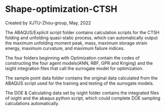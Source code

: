 # Shape-optimization-CTSH
Created by XJTU-Zhou-group, May, 2022


The ABAQUS/Explicit script folder contains calculation scripts for the CTSH folding and unfolding quasi-static process, which can automatically output the maximum unfolding moment peak, mass, maximum storage strain energy, maximum curvature, and maximum failure indices.

The four folders beginning with Optimization contain the codes of constructing the four agent models(ANN, RBF, GPR and Kriging) and the isight integration files that call the surrogate model for optimization.

The sample point data folder contains the original data calculated from the ABAQUS script used for the training and testing of the surrogate models.

The DOE & Calculating data set by isight folder contains the integrated files of isight and the abaqus python script, which could complete DOE sampling calculations automatically.
